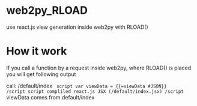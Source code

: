 # web2py_RLOAD
use react.js view generation inside web2py with RLOAD()

# How it work

If you call a function by a request inside web2py, where RLOAD() is placed you will get following output

call:
/default/index
<code>
  script
    var viewData = {{=viewData #JSON}}
 /script
 script
    compliled react.js JSX (/default/index.jsx)
 /script
</code>
viewData comes from default/index
